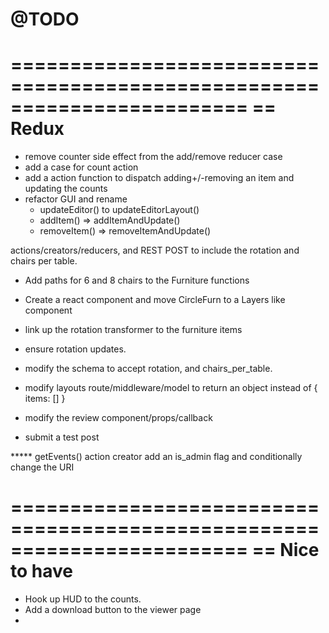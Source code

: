 # @TODO


========================================================================
== Redux
========================================================================
- remove counter side effect from the add/remove reducer case
- add a case for count action
- add a action function to dispatch adding+/-removing an item and updating the counts
- refactor GUI and rename 
  * updateEditor() to updateEditorLayout()
  * addItem() => addItemAndUpdate()
  * removeItem() => removeItemAndUpdate()


actions/creators/reducers, and REST POST to include the rotation and chairs per table.



- Add paths for 6 and 8 chairs to the Furniture functions
- Create a react component and move CircleFurn to a Layers like component
- link up the rotation transformer to the furniture items
- ensure rotation updates.

- modify the schema to accept rotation, and chairs_per_table.
- modify layouts route/middleware/model to return an object instead of { items: [] }


- modify the review component/props/callback
- submit a test post


***** getEvents() action creator
add an is_admin flag and conditionally change the URI

========================================================================
== Nice to have
========================================================================
- Hook up HUD to the counts.
- Add a download button to the viewer page
- 